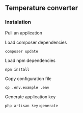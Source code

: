 
## Temperature converter

### Instalation

Pull an application

Load composer dependencies

```composer update```

Load npm dependencies

```npm install```

Copy configuration file

```cp .env.example .env```

Generate application key

```php artisan key:generate```
